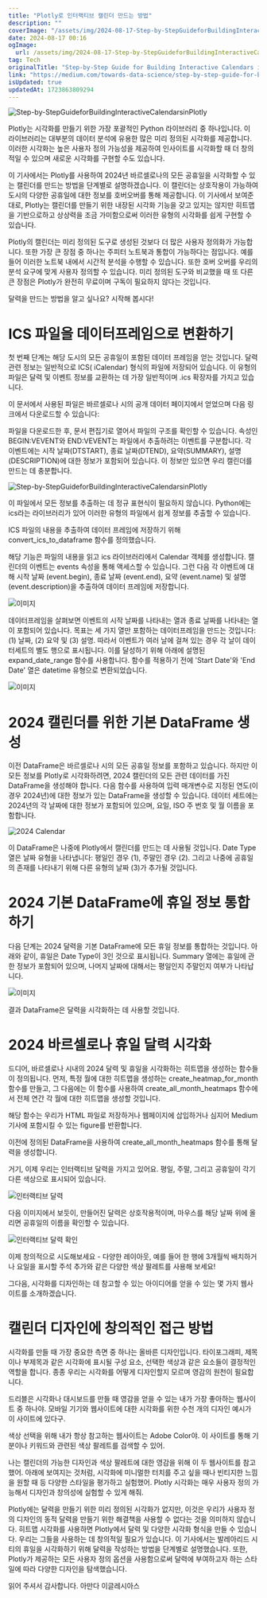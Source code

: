 ```yaml
---
title: "Plotly로 인터랙티브 캘린더 만드는 방법"
description: ""
coverImage: "/assets/img/2024-08-17-Step-by-StepGuideforBuildingInteractiveCalendarsinPlotly_0.png"
date: 2024-08-17 00:16
ogImage: 
  url: /assets/img/2024-08-17-Step-by-StepGuideforBuildingInteractiveCalendarsinPlotly_0.png
tag: Tech
originalTitle: "Step-by-Step Guide for Building Interactive Calendars in Plotly"
link: "https://medium.com/towards-data-science/step-by-step-guide-for-building-interactive-calendars-in-plotly-277053f6ee7c"
isUpdated: true
updatedAt: 1723863809294
---
```



![Step-by-StepGuideforBuildingInteractiveCalendarsinPlotly](/assets/img/2024-08-17-Step-by-StepGuideforBuildingInteractiveCalendarsinPlotly_0.png)

Plotly는 시각화를 만들기 위한 가장 포괄적인 Python 라이브러리 중 하나입니다. 이 라이브러리는 대부분의 데이터 분석에 유용한 많은 미리 정의된 시각화를 제공합니다. 이러한 시각화는 높은 사용자 정의 가능성을 제공하여 인사이트를 시각화할 때 더 창의적일 수 있으며 새로운 시각화를 구현할 수도 있습니다.

이 기사에서는 Plotly를 사용하여 2024년 바르셀로나의 모든 공휴일을 시각화할 수 있는 캘린더를 만드는 방법을 단계별로 설명하겠습니다. 이 캘린더는 상호작용이 가능하여 도시의 다양한 공휴일에 대한 정보를 호버오버를 통해 제공합니다. 이 기사에서 보여준대로, Plotly는 캘린더를 만들기 위한 내장된 시각화 기능을 갖고 있지는 않지만 히트맵을 기반으로하고 상상력을 조금 가미함으로써 이러한 유형의 시각화를 쉽게 구현할 수 있습니다.

Plotly의 캘린더는 미리 정의된 도구로 생성된 것보다 더 많은 사용자 정의화가 가능합니다. 또한 가장 큰 장점 중 하나는 주피터 노트북과 통합이 가능하다는 점입니다. 예를 들어 이러한 노트북 내에서 시간적 분석을 수행할 수 있습니다. 또한 호버 오버를 우리의 분석 요구에 맞게 사용자 정의할 수 있습니다. 미리 정의된 도구와 비교했을 때 또 다른 큰 장점은 Plotly가 완전히 무료이며 구독이 필요하지 않다는 것입니다.

<div class="content-ad"></div>

달력을 만드는 방법을 알고 싶나요? 시작해 봅시다!

# ICS 파일을 데이터프레임으로 변환하기

첫 번째 단계는 해당 도시의 모든 공휴일이 포함된 데이터 프레임을 얻는 것입니다. 달력 관련 정보는 일반적으로 ICS( iCalendar) 형식의 파일에 저장되어 있습니다. 이 유형의 파일은 달력 및 이벤트 정보를 교환하는 데 가장 일반적이며 .ics 확장자를 가지고 있습니다.

이 문서에서 사용된 파일은 바르셀로나 시의 공개 데이터 페이지에서 얻었으며 다음 링크에서 다운로드할 수 있습니다:

<div class="content-ad"></div>

파일을 다운로드한 후, 문서 편집기로 열어서 파일의 구조를 확인할 수 있습니다. 속성인 BEGIN:VEVENT와 END:VEVENT는 파일에서 추출하려는 이벤트를 구분합니다. 각 이벤트에는 시작 날짜(DTSTART), 종료 날짜(DTEND), 요약(SUMMARY), 설명(DESCRIPTION)에 대한 정보가 포함되어 있습니다. 이 정보만 있으면 우리 캘린더를 만드는 데 충분합니다.

![Step-by-StepGuideforBuildingInteractiveCalendarsinPlotly](/assets/img/2024-08-17-Step-by-StepGuideforBuildingInteractiveCalendarsinPlotly_1.png)

이 파일에서 모든 정보를 추출하는 데 정규 표현식이 필요하지 않습니다. Python에는 ics라는 라이브러리가 있어 이러한 유형의 파일에서 쉽게 정보를 추출할 수 있습니다.

ICS 파일의 내용을 추출하여 데이터 프레임에 저장하기 위해 convert_ics_to_dataframe 함수를 정의했습니다.

<div class="content-ad"></div>

해당 기능은 파일의 내용을 읽고 ics 라이브러리에서 Calendar 객체를 생성합니다. 캘린더의 이벤트는 events 속성을 통해 액세스할 수 있습니다. 그런 다음 각 이벤트에 대해 시작 날짜 (event.begin), 종료 날짜 (event.end), 요약 (event.name) 및 설명 (event.description)을 추출하여 데이터 프레임에 저장합니다.

![이미지](/assets/img/2024-08-17-Step-by-StepGuideforBuildingInteractiveCalendarsinPlotly_2.png)

데이터프레임을 살펴보면 이벤트의 시작 날짜를 나타내는 열과 종료 날짜를 나타내는 열이 포함되어 있습니다. 목표는 세 가지 열만 포함하는 데이터프레임을 만드는 것입니다: (1) 날짜, (2) 요약 및 (3) 설명. 따라서 이벤트가 여러 날에 걸쳐 있는 경우 각 날이 데이터세트의 별도 행으로 표시됩니다. 이를 달성하기 위해 아래에 설명된 expand_date_range 함수를 사용합니다. 함수를 적용하기 전에 'Start Date'와 'End Date' 열은 datetime 유형으로 변환되었습니다.

![이미지](/assets/img/2024-08-17-Step-by-StepGuideforBuildingInteractiveCalendarsinPlotly_3.png)

<div class="content-ad"></div>

# 2024 캘린더를 위한 기본 DataFrame 생성

이전 DataFrame은 바르셀로나 시의 모든 공휴일 정보를 포함하고 있습니다. 하지만 이 모든 정보를 Plotly로 시각화하려면, 2024 캘린더의 모든 관련 데이터를 가진 DataFrame을 생성해야 합니다. 다음 함수를 사용하여 입력 매개변수로 지정된 연도(이 경우 2024년)에 대한 정보가 있는 DataFrame을 생성할 수 있습니다. 데이터 세트에는 2024년의 각 날짜에 대한 정보가 포함되어 있으며, 요일, ISO 주 번호 및 월 이름을 포함합니다.

![2024 Calendar](/assets/img/2024-08-17-Step-by-StepGuideforBuildingInteractiveCalendarsinPlotly_4.png)

이 DataFrame은 나중에 Plotly에서 캘린더를 만드는 데 사용될 것입니다. Date Type 열은 날짜 유형을 나타냅니다: 평일인 경우 (1), 주말인 경우 (2). 그리고 나중에 공휴일의 존재를 나타내기 위해 다른 유형의 날짜 (3)가 추가될 것입니다.

<div class="content-ad"></div>

# 2024 기본 DataFrame에 휴일 정보 통합하기

다음 단계는 2024 달력을 기본 DataFrame에 모든 휴일 정보를 통합하는 것입니다. 아래와 같이, 휴일은 Date Type이 3인 것으로 표시됩니다. Summary 열에는 휴일에 관한 정보가 포함되어 있으며, 나머지 날짜에 대해서는 평일인지 주말인지 여부가 나타납니다.

![이미지](/assets/img/2024-08-17-Step-by-StepGuideforBuildingInteractiveCalendarsinPlotly_5.png)

결과 DataFrame은 달력을 시각화하는 데 사용할 것입니다.

<div class="content-ad"></div>

# 2024 바르셀로나 휴일 달력 시각화

드디어, 바르셀로나 시내의 2024 달력 및 휴일을 시각화하는 히트맵을 생성하는 함수들이 정의됩니다. 먼저, 특정 월에 대한 히트맵을 생성하는 create_heatmap_for_month 함수를 만들고, 그 다음에는 이 함수를 사용하여 create_all_month_heatmaps 함수에서 전체 연간 각 월에 대한 히트맵을 생성할 것입니다.

해당 함수는 우리가 HTML 파일로 저장하거나 웹페이지에 삽입하거나 심지어 Medium 기사에 포함시킬 수 있는 figure를 반환합니다.

이전에 정의된 DataFrame을 사용하여 create_all_month_heatmaps 함수를 통해 달력을 생성합니다.

<div class="content-ad"></div>

거기, 이제 우리는 인터랙티브 달력을 가지고 있어요. 평일, 주말, 그리고 공휴일이 각기 다른 색상으로 표시되어 있습니다.

![인터랙티브 달력](/assets/img/2024-08-17-Step-by-StepGuideforBuildingInteractiveCalendarsinPlotly_6.png)

다음 이미지에서 보듯이, 만들어진 달력은 상호작용적이며, 마우스를 해당 날짜 위에 올리면 공휴일의 이름을 확인할 수 있습니다.

![인터랙티브 달력 확인](/assets/img/2024-08-17-Step-by-StepGuideforBuildingInteractiveCalendarsinPlotly_7.png)

<div class="content-ad"></div>

이제 창의적으로 시도해보세요 - 다양한 레이아웃, 예를 들어 한 행에 3개월씩 배치하거나 요일을 표시할 주석 추가와 같은 다양한 색상 팔레트를 사용해 보세요!

그다음, 시각화를 디자인하는 데 참고할 수 있는 아이디어를 얻을 수 있는 몇 가지 웹사이트를 소개하겠습니다.

# 캘린더 디자인에 창의적인 접근 방법

시각화를 만들 때 가장 중요한 측면 중 하나는 올바른 디자인입니다. 타이포그래피, 제목이나 부제목과 같은 시각화에 표시될 구성 요소, 선택한 색상과 같은 요소들이 결정적인 역할을 합니다. 종종 우리는 시각화를 어떻게 디자인할지 모르며 영감의 원천이 필요합니다.

<div class="content-ad"></div>

드리블은 시각화나 대시보드를 만들 때 영감을 얻을 수 있는 내가 가장 좋아하는 웹사이트 중 하나야. 모바일 기기와 웹사이트에 대한 시각화를 위한 수천 개의 디자인 예시가 이 사이트에 있다구.

색상 선택을 위해 내가 항상 참고하는 웹사이트는 Adobe Color야. 이 사이트를 통해 기분이나 키워드와 관련된 색상 팔레트를 검색할 수 있어.

나는 캘린더의 가능한 디자인과 색상 팔레트에 대한 영감을 위해 이 두 웹사이트를 참고했어. 아래에 보여지는 것처럼, 시각화에 미니멀한 터치를 주고 싶을 때나 빈티지한 느낌을 원할 때 등 다양한 스타일을 평가하고 실험했어. Plotly 시각화는 매우 사용자 정의 가능해서 디자인과 창의성에 실험할 수 있게 해줘.

<div class="content-ad"></div>

Plotly에는 달력을 만들기 위한 미리 정의된 시각화가 없지만, 이것은 우리가 사용자 정의 디자인의 동적 달력을 만들기 위한 해결책을 사용할 수 없다는 것을 의미하지 않습니다. 히트맵 시각화를 사용하면 Plotly에서 달력 및 다양한 시각화 형식을 만들 수 있습니다. 우리는 그들을 사용하는 데 창의적일 필요가 있습니다. 이 기사에서는 발레아리드 시티의 휴일을 시각화하기 위해 달력을 작성하는 방법을 단계별로 설명했습니다. 또한, Plotly가 제공하는 모든 사용자 정의 옵션을 사용함으로써 달력에 부여하고자 하는 스타일에 따라 다양한 디자인을 탐색했습니다.

읽어 주셔서 감사합니다.
아만다 이글레시아스